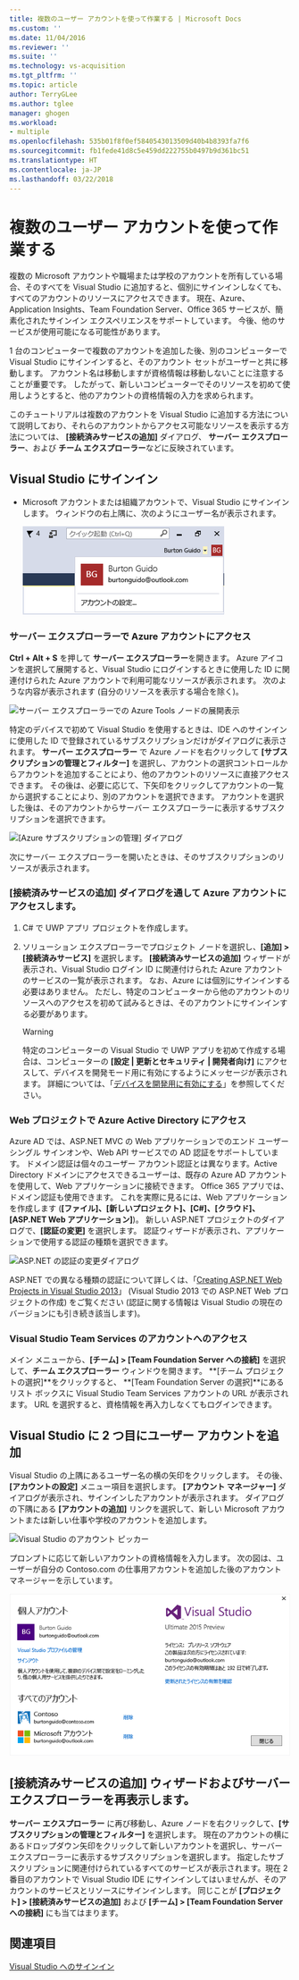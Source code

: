 ```yaml
---
title: 複数のユーザー アカウントを使って作業する | Microsoft Docs
ms.custom: ''
ms.date: 11/04/2016
ms.reviewer: ''
ms.suite: ''
ms.technology: vs-acquisition
ms.tgt_pltfrm: ''
ms.topic: article
author: TerryGLee
ms.author: tglee
manager: ghogen
ms.workload:
- multiple
ms.openlocfilehash: 535b01f8f0ef5840543013509d40b4b8393fa7f6
ms.sourcegitcommit: fb1fede41d8c5e459dd222755b0497b9d361bc51
ms.translationtype: HT
ms.contentlocale: ja-JP
ms.lasthandoff: 03/22/2018
---
```

# <a name="work-with-multiple-user-accounts"></a>複数のユーザー アカウントを使って作業する

複数の Microsoft アカウントや職場または学校のアカウントを所有している場合、そのすべてを Visual Studio に追加すると、個別にサインインしなくても、すべてのアカウントのリソースにアクセスできます。 現在、Azure、Application Insights、Team Foundation Server、Office 365 サービスが、簡素化されたサインイン エクスペリエンスをサポートしています。 今後、他のサービスが使用可能になる可能性があります。

1 台のコンピューターで複数のアカウントを追加した後、別のコンピューターで Visual Studio にサインインすると、そのアカウント セットがユーザーと共に移動します。 アカウント名は移動しますが資格情報は移動しないことに注意することが重要です。 したがって、新しいコンピューターでそのリソースを初めて使用しようとすると、他のアカウントの資格情報の入力を求められます。

このチュートリアルは複数のアカウントを Visual Studio に追加する方法について説明しており、それらのアカウントからアクセス可能なリソースを表示する方法については、 **[接続済みサービスの追加]** ダイアログ、 **サーバー エクスプローラー**、および **チーム エクスプローラー**などに反映されています。

## <a name="sign-in-to-visual-studio"></a>Visual Studio にサインイン

- Microsoft アカウントまたは組織アカウントで、Visual Studio にサインインします。 ウィンドウの右上隅に、次のようにユーザー名が表示されます。

     ![現在ログインしているユーザー](../ide/media/vs2015_username.png "VS2015_UserName")

### <a name="access-your-azure-account-in-server-explorer"></a>サーバー エクスプローラーで Azure アカウントにアクセス

**Ctrl + Alt + S** を押して **サーバー エクスプローラー**を開きます。 Azure アイコンを選択して展開すると、Visual Studio にログインするときに使用した ID に関連付けられた Azure アカウントで利用可能なリソースが表示されます。 次のような内容が表示されます (自分のリソースを表示する場合を除く)。

![サーバー エクスプローラーでの Azure Tools ノードの展開表示](../ide/media/vs2015_serverexplorer.png "VS2015_ServerExplorer")

特定のデバイスで初めて Visual Studio を使用するときは、IDE へのサインインに使用した ID で登録されているサブスクリプションだけがダイアログに表示されます。 **サーバー エクスプローラー** で Azure ノードを右クリックして **[サブスクリプションの管理とフィルター]** を選択し、アカウントの選択コントロールからアカウントを追加することにより、他のアカウントのリソースに直接アクセスできます。 その後は、必要に応じて、下矢印をクリックしてアカウントの一覧から選択することにより、別のアカウントを選択できます。 アカウントを選択した後は、そのアカウントからサーバー エクスプローラーに表示するサブスクリプションを選択できます。

![[Azure サブスクリプションの管理] ダイアログ](../ide/media/vs2015_manage_subs.png "vs2015_manage_subs")

次にサーバー エクスプローラーを開いたときは、そのサブスクリプションのリソースが表示されます。

### <a name="access-your-azure-account-via-add-connected-service-dialog"></a>[接続済みサービスの追加] ダイアログを通して Azure アカウントにアクセスします。

1. C# で UWP アプリ プロジェクトを作成します。

1. ソリューション エクスプローラーでプロジェクト ノードを選択し、**[追加] > [接続済みサービス]** を選択します。 **[接続済みサービスの追加]** ウィザードが表示され、Visual Studio ログイン ID に関連付けられた Azure アカウントのサービスの一覧が表示されます。 なお、Azure には個別にサインインする必要はありません。 ただし、特定のコンピューターから他のアカウントのリソースへのアクセスを初めて試みるときは、そのアカウントにサインインする必要があります。

    > [!WARNING]
    > 特定のコンピューターの Visual Studio で UWP アプリを初めて作成する場合は、コンピューターの **[設定 &#124; 更新とセキュリティ &#124; 開発者向け]** にアクセスして、デバイスを開発モード用に有効にするようにメッセージが表示されます。 詳細については、「[デバイスを開発用に有効にする](/windows/uwp/get-started/enable-your-device-for-development)」を参照してください。

### <a name="access_azure"></a>Web プロジェクトで Azure Active Directory にアクセス

Azure AD では、ASP.NET MVC の Web アプリケーションでのエンド ユーザー シングル サインオンや、Web API サービスでの AD 認証をサポートしています。 ドメイン認証は個々のユーザー アカウント認証とは異なります。Active Directory ドメインにアクセスできるユーザーは、既存の Azure AD アカウントを使用して、Web アプリケーションに接続できます。 Office 365 アプリでは、ドメイン認証も使用できます。 これを実際に見るには、Web アプリケーションを作成します (**[ファイル]、[新しいプロジェクト]、[C#]、[クラウド]、[ASP.NET Web アプリケーション]**)。 新しい ASP.NET プロジェクトのダイアログで、**[認証の変更]** を選択します。 認証ウィザードが表示され、アプリケーションで使用する認証の種類を選択できます。

![ASP.NET の認証の変更ダイアログ](../ide/media/vs2015_change_authentication.png "VS2015_change_authentication")

ASP.NET での異なる種類の認証について詳しくは、「[Creating ASP.NET Web Projects in Visual Studio 2013](http://www.asp.net/visual-studio/overview/2013/creating-web-projects-in-visual-studio#orgauth)」 (Visual Studio 2013 での ASP.NET Web プロジェクトの作成) をご覧ください (認証に関する情報は Visual Studio の現在のバージョンにも引き続き該当します)。

### <a name="access-your-visual-studio-team-services-account"></a>Visual Studio Team Services のアカウントへのアクセス

メイン メニューから、**[チーム] > [Team Foundation Server への接続]** を選択して、**チーム エクスプローラー** ウィンドウを開きます。 **[チーム プロジェクトの選択]**をクリックすると、 **[Team Foundation Server の選択]**にあるリスト ボックスに Visual Studio Team Services アカウントの URL が表示されます。 URL を選択すると、資格情報を再入力しなくてもログインできます。

## <a name="add-a-second-user-account-to-visual-studio"></a>Visual Studio に 2 つ目にユーザー アカウントを追加

Visual Studio の上隅にあるユーザー名の横の矢印をクリックします。 その後、 **[アカウントの設定]** メニュー項目を選択します。 **[アカウント マネージャー]** ダイアログが表示され、サインインしたアカウントが表示されます。 ダイアログの下隅にある **[アカウントの追加]** リンクを選択して、新しい Microsoft アカウントまたは新しい仕事や学校のアカウントを追加します。

![Visual Studio のアカウント ピッカー](../ide/media/vs2015_acct_picker.png "VS2015_acct_picker")

プロンプトに応じて新しいアカウントの資格情報を入力します。 次の図は、ユーザーが自分の Contoso.com の仕事用アカウントを追加した後のアカウント マネージャーを示しています。

![アカウント マネージャー](../ide/media/vs2015_accountmanager.gif "VS2015_AccountManager")

## <a name="revisit-the-add-connected-services-wizard-and-server-explorer"></a>[接続済みサービスの追加] ウィザードおよびサーバー エクスプローラーを再表示します。

**サーバー エクスプローラー** に再び移動し、Azure ノードを右クリックして、**[サブスクリプションの管理とフィルター]** を選択します。 現在のアカウントの横にあるドロップダウン矢印をクリックして新しいアカウントを選択し、サーバー エクスプローラーに表示するサブスクリプションを選択します。 指定したサブスクリプションに関連付けられているすべてのサービスが表示されます。現在 2 番目のアカウントで Visual Studio IDE にサインインしてはいませんが、そのアカウントのサービスとリソースにサインインします。 同じことが **[プロジェクト] > [接続済みサービスの追加]** および **[チーム] > [Team Foundation Server への接続]** にも当てはまります。

## <a name="see-also"></a>関連項目

[Visual Studio へのサインイン](signing-in-to-visual-studio.md)

